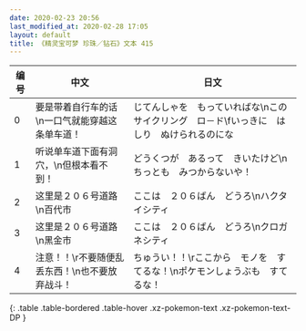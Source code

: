 ```yaml
---
date: 2020-02-23 20:56
last_modified_at: 2020-02-28 17:05
layout: default
title: 《精灵宝可梦 珍珠／钻石》文本 415
---
```

| 编号 | 中文 | 日文 |
| ---- | ---- | ---- |
| 0 | 要是带着自行车的话\n一口气就能穿越这条单车道！ | じてんしゃを　もっていればな\nこの　サイクリング　ロ－ド\fいっきに　はしり　ぬけられるのにな |
| 1 | 听说单车道下面有洞穴，\n但根本看不到！ | どうくつが　あるって　きいたけど\nちっとも　みつからないや！ |
| 2 | 这里是２０６号道路\n百代市 | ここは　２０６ばん　どうろ\nハクタイシティ |
| 3 | 这里是２０６号道路\n黑金市 | ここは　２０６ばん　どうろ\nクロガネシティ |
| 4 | 注意！！\r不要随便乱丢东西！\n也不要放弃战斗！ | ちゅうい！！\rここから　モノを　すてるな！\nポケモンしょうぶも　すてるな！ |
{: .table .table-bordered .table-hover .xz-pokemon-text .xz-pokemon-text-DP }